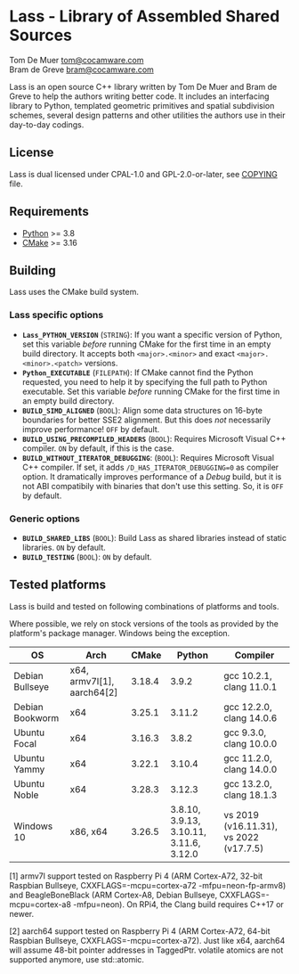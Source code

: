 Lass - Library of Assembled Shared Sources
==========================================

Tom De Muer <tom@cocamware.com>  
Bram de Greve <bram@cocamware.com>

Lass is an open source C++ library written by Tom De Muer and Bram de Greve to
help the authors writing better code. It includes an interfacing library to 
Python, templated geometric primitives and spatial subdivision schemes, several
design patterns and other utilities the authors use in their day-to-day 
codings.


License
-------

Lass is dual licensed under CPAL-1.0 and GPL-2.0-or-later, see 
[COPYING](./COPYING) file.


Requirements
------------

-   [Python](https://www.python.org/) >= 3.8
-   [CMake](https://cmake.org/) >= 3.16


Building
--------

Lass uses the CMake build system.

### Lass specific options

-   **`Lass_PYTHON_VERSION`** (`STRING`): If you want a specific version of
    Python, set this variable *before* running CMake for the first time
    in an empty build directory. It accepts both `<major>.<minor>` and exact
    `<major>.<minor>.<patch>` versions.
-   **`Python_EXECUTABLE`** (`FILEPATH`): If CMake cannot find the Python
    requested, you need to help it by specifying the full path to Python
    executable. Set this variable *before* running CMake for the first time
    in an empty build directory.
-   **`BUILD_SIMD_ALIGNED`** (`BOOL`): Align some data structures on 16-byte
    boundaries for better SSE2 alignment. But this does *not* necessarily
    improve performance! `OFF` by default.
-   **`BUILD_USING_PRECOMPILED_HEADERS`** (`BOOL`): Requires Microsoft Visual
    C++ compiler. `ON` by default, if this is the case.
-   **`BUILD_WITHOUT_ITERATOR_DEBUGGING`**: (`BOOL`): Requires Microsoft Visual
    C++ compiler. If set, it adds `/D_HAS_ITERATOR_DEBUGGING=0` as compiler
    option. It dramatically improves performance of a *Debug* build, but it
    is not ABI compatibily with binaries that don't use this setting. So, it is
    `OFF` by default.

### Generic options

-   **`BUILD_SHARED_LIBS`** (`BOOL`): Build Lass as shared libraries instead
    of static libraries. `ON` by default.
-   **`BUILD_TESTING`** (`BOOL`): `ON` by default.


Tested platforms
----------------

Lass is build and tested on following combinations of platforms and tools.

Where possible, we rely on stock versions of the tools as provided by the
platform's package manager. Windows being the exception.
 
| OS               | Arch                       | CMake  | Python                                  | Compiler                               |
|------------------|----------------------------|--------|-----------------------------------------|----------------------------------------|
| Debian Bullseye  | x64, armv7l[1], aarch64[2] | 3.18.4 | 3.9.2                                   | gcc 10.2.1, clang 11.0.1               |
| Debian Bookworm  | x64                        | 3.25.1 | 3.11.2                                  | gcc 12.2.0, clang 14.0.6               |
| Ubuntu Focal     | x64                        | 3.16.3 | 3.8.2                                   | gcc 9.3.0, clang 10.0.0                |
| Ubuntu Yammy     | x64                        | 3.22.1 | 3.10.4                                  | gcc 11.2.0, clang 14.0.0               |
| Ubuntu Noble     | x64                        | 3.28.3 | 3.12.3                                  | gcc 13.2.0, clang 18.1.3               |
| Windows 10       | x86, x64                   | 3.26.5 | 3.8.10, 3.9.13, 3.10.11, 3.11.6, 3.12.0 | vs 2019 (v16.11.31), vs 2022 (v17.7.5) |

[1] armv7l support tested on Raspberry Pi 4 (ARM Cortex-A72, 32-bit Raspbian Bullseye,
CXXFLAGS=-mcpu=cortex-a72 -mfpu=neon-fp-armv8) and BeagleBoneBlack (ARM Cortex-A8,
Debian Bullseye, CXXFLAGS=-mcpu=cortex-a8 -mfpu=neon). On RPi4, the Clang build requires
C++17 or newer.

[2] aarch64 support tested on Raspberry Pi 4 (ARM Cortex-A72, 64-bit Raspbian Bullseye,
CXXFLAGS=-mcpu=cortex-a72). Just like x64, aarch64 will assume 48-bit pointer addresses
in TaggedPtr. volatile atomics are not supported anymore, use std::atomic.
